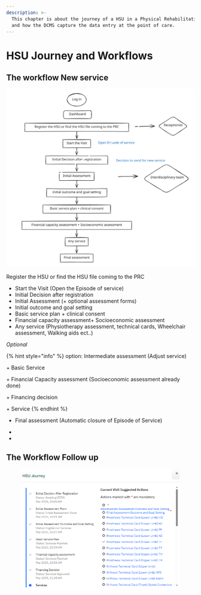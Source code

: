```yaml
---
description: >-
  This chapter is about the journey of a HSU in a Physical Rehabilitation Centre
  and how the DCMS capture the data entry at the point of care.
---
```


# HSU Journey and Workflows

## The workflow New service

<img src="../../.gitbook/assets/file.excalidraw.svg" alt="Workflow" class="gitbook-drawing">

Register the HSU or find the HSU file coming to the PRC

* Start the Visit (Open the Episode of service)
* Initial Decision after registration&#x20;
* Initial Assessment (+ optional assessment forms)
* Initial outcome and goal setting
* Basic service plan + clinical consent
* Financial capacity assessment+ Socioeconomic assessment
* Any service (Physiotherapy assessment, technical cards, Wheelchair assessment, Walking aids ect..)

_Optional_&#x20;

{% hint style="info" %}
option: Intermediate assessment (Adjust service)&#x20;

\+ Basic Service&#x20;

\+ Financial Capacity assessment (Socioeconomic assessment already done)

\+ Financing decision

\+ Service&#x20;
{% endhint %}

* Final assessment (Automatic closure of Episode of Service)











*











*











## The Workflow Follow up



<figure><img src="../../.gitbook/assets/image (38).png" alt=""><figcaption></figcaption></figure>
